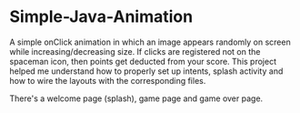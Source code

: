 # Simple-Java-Animation
 A simple onClick animation in which an image appears randomly on screen while increasing/decreasing size. If clicks are registered not on the spaceman icon, 
 then points get deducted from your score. This project helped me understand how to properly set up intents, splash activity and how to wire the layouts with
 the corresponding files.
 
 There's a welcome page (splash), game page and game over page. 

